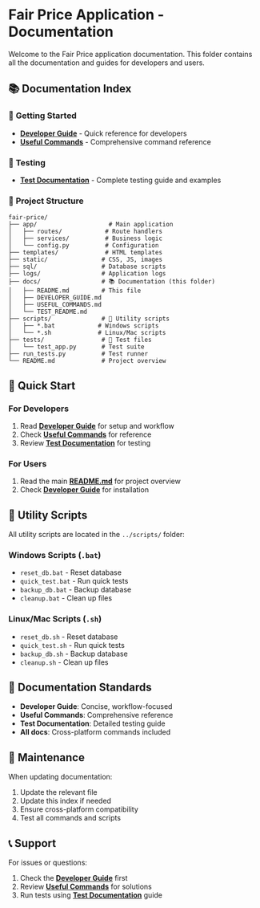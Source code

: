 # Fair Price Application - Documentation

Welcome to the Fair Price application documentation. This folder contains all the documentation and guides for developers and users.

## 📚 Documentation Index

### 🚀 **Getting Started**
- **[Developer Guide](DEVELOPER_GUIDE.md)** - Quick reference for developers
- **[Useful Commands](USEFUL_COMMANDS.md)** - Comprehensive command reference

### 🧪 **Testing**
- **[Test Documentation](TEST_README.md)** - Complete testing guide and examples

### 📁 **Project Structure**
```
fair-price/
├── app/                    # Main application
│   ├── routes/            # Route handlers
│   ├── services/          # Business logic
│   └── config.py          # Configuration
├── templates/             # HTML templates
├── static/               # CSS, JS, images
├── sql/                  # Database scripts
├── logs/                 # Application logs
├── docs/                 # 📚 Documentation (this folder)
│   ├── README.md         # This file
│   ├── DEVELOPER_GUIDE.md
│   ├── USEFUL_COMMANDS.md
│   └── TEST_README.md
├── scripts/              # 🔧 Utility scripts
│   ├── *.bat            # Windows scripts
│   └── *.sh             # Linux/Mac scripts
├── tests/                # 🧪 Test files
│   └── test_app.py       # Test suite
├── run_tests.py          # Test runner
└── README.md             # Project overview
```

## 🎯 **Quick Start**

### For Developers
1. Read **[Developer Guide](DEVELOPER_GUIDE.md)** for setup and workflow
2. Check **[Useful Commands](USEFUL_COMMANDS.md)** for reference
3. Review **[Test Documentation](TEST_README.md)** for testing

### For Users
1. Read the main **[README.md](../README.md)** for project overview
2. Check **[Developer Guide](DEVELOPER_GUIDE.md)** for installation

## 🔧 **Utility Scripts**

All utility scripts are located in the `../scripts/` folder:

### Windows Scripts (`.bat`)
- `reset_db.bat` - Reset database
- `quick_test.bat` - Run quick tests
- `backup_db.bat` - Backup database
- `cleanup.bat` - Clean up files

### Linux/Mac Scripts (`.sh`)
- `reset_db.sh` - Reset database
- `quick_test.sh` - Run quick tests
- `backup_db.sh` - Backup database
- `cleanup.sh` - Clean up files

## 📝 **Documentation Standards**

- **Developer Guide**: Concise, workflow-focused
- **Useful Commands**: Comprehensive reference
- **Test Documentation**: Detailed testing guide
- **All docs**: Cross-platform commands included

## 🔄 **Maintenance**

When updating documentation:
1. Update the relevant file
2. Update this index if needed
3. Ensure cross-platform compatibility
4. Test all commands and scripts

## 📞 **Support**

For issues or questions:
1. Check the **[Developer Guide](DEVELOPER_GUIDE.md)** first
2. Review **[Useful Commands](USEFUL_COMMANDS.md)** for solutions
3. Run tests using **[Test Documentation](TEST_README.md)** guide 